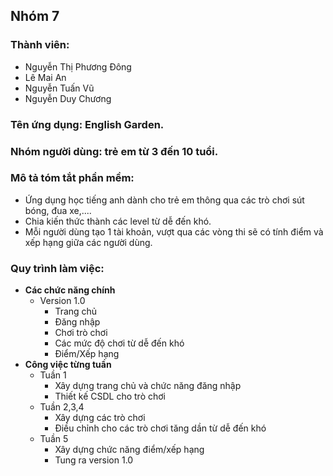 ## Nhóm 7
### Thành viên:
- Nguyễn Thị Phương Đông
- Lê Mai An
- Nguyễn Tuấn Vũ
- Nguyễn Duy Chương

### Tên ứng dụng: English Garden.
### Nhóm người dùng: trẻ em từ 3 đến 10 tuổi.
### Mô tả tóm tắt phần mềm:
 + Ứng dụng học tiếng anh dành cho trẻ em thông qua các trò chơi sút bóng, đua xe,....
 + Chia kiến thức thành các level từ dễ đến khó.
 + Mỗi người dùng tạo 1 tài khoản, vượt qua các vòng thi sẽ có tính điểm và xếp hạng giữa các người dùng.
### Quy trình làm việc: 
   + **Các chức năng chính**
     + Version 1.0
       + Trang chủ
       + Đăng nhập
       + Chơi trò chơi 
       + Các mức độ chơi từ dễ đến khó
       + Điểm/Xếp hạng
   + **Công việc từng tuần**
     + Tuần 1
       + Xây dựng trang chủ và chức năng đăng nhập
       + Thiết kế CSDL cho trò chơi
     + Tuần 2,3,4
       + Xây dựng các trò chơi
       + Điều chỉnh cho các trò chơi tăng dần từ dễ đến khó
     + Tuần 5
       + Xây dựng chức năng điểm/xếp hạng
       + Tung ra version 1.0
